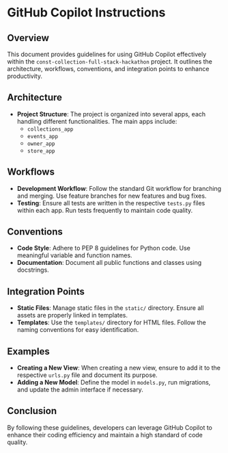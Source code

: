 # GitHub Copilot Instructions

## Overview
This document provides guidelines for using GitHub Copilot effectively within the `const-collection-full-stack-hackathon` project. It outlines the architecture, workflows, conventions, and integration points to enhance productivity.

## Architecture
- **Project Structure**: The project is organized into several apps, each handling different functionalities. The main apps include:
  - `collections_app`
  - `events_app`
  - `owner_app`
  - `store_app`

## Workflows
- **Development Workflow**: Follow the standard Git workflow for branching and merging. Use feature branches for new features and bug fixes.
- **Testing**: Ensure all tests are written in the respective `tests.py` files within each app. Run tests frequently to maintain code quality.

## Conventions
- **Code Style**: Adhere to PEP 8 guidelines for Python code. Use meaningful variable and function names.
- **Documentation**: Document all public functions and classes using docstrings.

## Integration Points
- **Static Files**: Manage static files in the `static/` directory. Ensure all assets are properly linked in templates.
- **Templates**: Use the `templates/` directory for HTML files. Follow the naming conventions for easy identification.

## Examples
- **Creating a New View**: When creating a new view, ensure to add it to the respective `urls.py` file and document its purpose.
- **Adding a New Model**: Define the model in `models.py`, run migrations, and update the admin interface if necessary.

## Conclusion
By following these guidelines, developers can leverage GitHub Copilot to enhance their coding efficiency and maintain a high standard of code quality.
